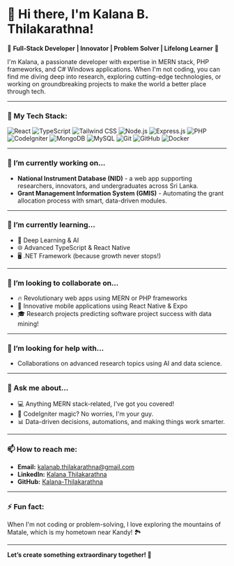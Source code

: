 # 👋 Hi there, I'm Kalana B. Thilakarathna!

🚀 **Full-Stack Developer | Innovator | Problem Solver | Lifelong Learner** 🚀

I'm Kalana, a passionate developer with expertise in MERN stack, PHP frameworks, and C# Windows applications. When I'm not coding, you can find me diving deep into research, exploring cutting-edge technologies, or working on groundbreaking projects to make the world a better place through tech.

---

### 🔧 My Tech Stack:
<p align="left">
  <!-- Frontend -->
  <img src="https://img.shields.io/badge/React-20232A?style=for-the-badge&logo=react&logoColor=61DAFB" alt="React" />
  <img src="https://img.shields.io/badge/TypeScript-007ACC?style=for-the-badge&logo=typescript&logoColor=white" alt="TypeScript" />
  <img src="https://img.shields.io/badge/TailwindCSS-38B2AC?style=for-the-badge&logo=tailwind-css&logoColor=white" alt="Tailwind CSS" />
  
  <!-- Backend -->
  <img src="https://img.shields.io/badge/Node.js-339933?style=for-the-badge&logo=nodedotjs&logoColor=white" alt="Node.js" />
  <img src="https://img.shields.io/badge/Express.js-000000?style=for-the-badge&logo=express&logoColor=white" alt="Express.js" />
  <img src="https://img.shields.io/badge/PHP-777BB4?style=for-the-badge&logo=php&logoColor=white" alt="PHP" />
  <img src="https://img.shields.io/badge/CodeIgniter-EE4623?style=for-the-badge&logo=codeIgniter&logoColor=white" alt="CodeIgniter" />
  
  <!-- Databases -->
  <img src="https://img.shields.io/badge/MongoDB-4EA94B?style=for-the-badge&logo=mongodb&logoColor=white" alt="MongoDB" />
  <img src="https://img.shields.io/badge/MySQL-4479A1?style=for-the-badge&logo=mysql&logoColor=white" alt="MySQL" />
  
  <!-- Dev Tools -->
  <img src="https://img.shields.io/badge/Git-F05032?style=for-the-badge&logo=git&logoColor=white" alt="Git" />
  <img src="https://img.shields.io/badge/GitHub-181717?style=for-the-badge&logo=github&logoColor=white" alt="GitHub" />
  <img src="https://img.shields.io/badge/Docker-2496ED?style=for-the-badge&logo=docker&logoColor=white" alt="Docker" />
</p>

---

### 🔭 I’m currently working on...
- **National Instrument Database (NID)** - a web app supporting researchers, innovators, and undergraduates across Sri Lanka.
- **Grant Management Information System (GMIS)** - Automating the grant allocation process with smart, data-driven modules.

---

### 🌱 I’m currently learning...
- 🧠 Deep Learning & AI
- 🌐 Advanced TypeScript & React Native
- 🖥️ .NET Framework (because growth never stops!)

---

### 👯 I’m looking to collaborate on...
- 🔥 Revolutionary web apps using MERN or PHP frameworks
- 📱 Innovative mobile applications using React Native & Expo
- 🎓 Research projects predicting software project success with data mining!

---

### 🤔 I’m looking for help with...
- Collaborations on advanced research topics using AI and data science.

---

### 💬 Ask me about...
- 💻 Anything MERN stack-related, I’ve got you covered!
- 🚀 CodeIgniter magic? No worries, I'm your guy.
- 📊 Data-driven decisions, automations, and making things work smarter.

---

### 📫 How to reach me:
- **Email:** [kalanab.thilakarathna@gmail.com](kalanab.thilakarathna@gmail.com)
- **LinkedIn:** [Kalana Thilakarathna](https://www.linkedin.com/in/kalana-thilakarathna/)
- **GitHub:** [Kalana-Thilakarathna](https://github.com/Kalana-Thilakarathna)

---

### ⚡ Fun fact:
When I'm not coding or problem-solving, I love exploring the mountains of Matale, which is my hometown near Kandy! 🏞️


---

**Let’s create something extraordinary together! 🚀**
